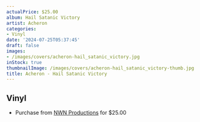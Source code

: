 ```yaml
---
actualPrice: $25.00
album: Hail Satanic Victory
artist: Acheron
categories:
- Vinyl
date: '2024-07-25T05:37:45'
draft: false
images:
- /images/covers/acheron-hail_satanic_victory.jpg
inStock: true
thumbnailImage: /images/covers/acheron-hail_satanic_victory-thumb.jpg
title: Acheron - Hail Satanic Victory
---
```


## Vinyl
* Purchase from [NWN Productions](http://shop.nwnprod.com/index.php?route=product/product&path=75&product_id=52547&sort=pd.name&order=ASC) for $25.00
